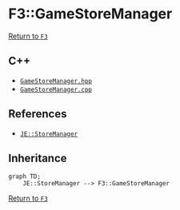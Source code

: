 # F3::GameStoreManager

[Return to `F3`](/docs/f3.md)

## C++

- [`GameStoreManager.hpp`](/src/f3/GameStoreManager.hpp)
- [`GameStoreManager.cpp`](/src/f3/GameStoreManager.cpp)

## References

- [`JE::StoreManager`](https://github.com/OpenJE/openje/docs/je/StoreManager.md)

## Inheritance

```mermaid
graph TD;
    JE::StoreManager --> F3::GameStoreManager
```

[Return to `F3`](/docs/f3.md)